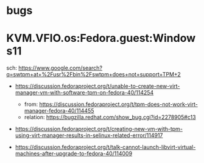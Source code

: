 # bugs
# KVM.VFIO.os:Fedora.guest:Windows11
sch: https://www.google.com/search?q=swtpm+at+%2Fusr%2Fbin%2Fswtpm+does+not+support+TPM+2

- https://discussion.fedoraproject.org/t/unable-to-create-new-virt-manager-vm-with-software-tpm-on-fedora-40/114254
  - from: https://discussion.fedoraproject.org/t/tpm-does-not-work-virt-manager-fedora-40/114455
  - relation: https://bugzilla.redhat.com/show_bug.cgi?id=2278905#c13

- https://discussion.fedoraproject.org/t/creating-new-vm-with-tpm-using-virt-manager-results-in-selinux-related-error/114917
- https://discussion.fedoraproject.org/t/talk-cannot-launch-libvirt-virtual-machines-after-upgrade-to-fedora-40/114009
